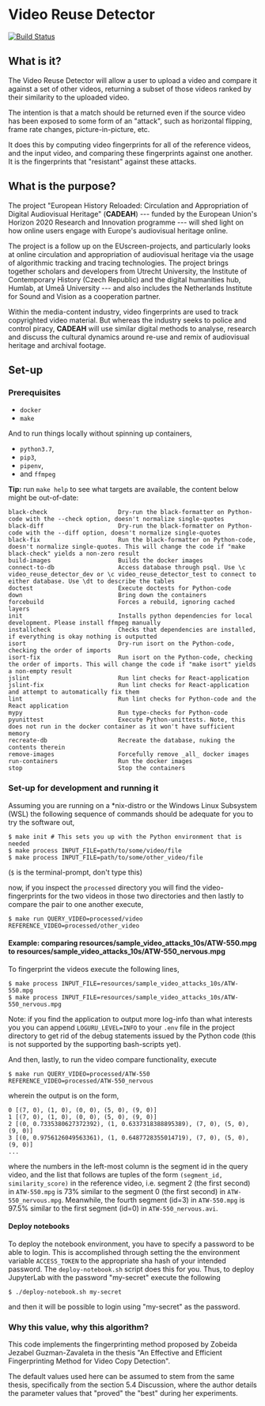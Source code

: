 Video Reuse Detector
===

[![Build Status](https://travis-ci.com/humlab/video_reuse_detector.svg?branch=master)](https://travis-ci.com/humlab/video_reuse_detector)

## What is it?

The Video Reuse Detector will allow a user to upload a video and compare
it against a set of other videos, returning a subset of those videos ranked
by their similarity to the uploaded video.

The intention is that a match should be returned even if the source video
has been exposed to some form of an "attack", such as horizontal flipping,
frame rate changes, picture-in-picture, etc.

It does this by computing video fingerprints for all of the  reference
videos, and the input video, and comparing these fingerprints against one
another. It is the fingerprints that "resistant" against these attacks.

## What is the purpose?

The project "European History Reloaded: Circulation and Appropriation of
Digital Audiovisual Heritage" (**CADEAH**) --- funded by the European Union's
Horizon 2020 Research and Innovation programme --- will shed light on how
online users engage with Europe's audiovisual heritage online.

The project is a follow up on the EUscreen-projects, and particularly looks
at online circulation and appropriation of audiovisual heritage via the
usage of algorithmic tracking and tracing technologies. The project brings
together scholars and developers from Utrecht University, the Institute of
Contemporary History (Czech Republic) and the digital humanities hub, Humlab,
at Umeå University --- and also includes the Netherlands Institute for Sound
and Vision as a cooperation partner.

Within the media-content industry, video fingerprints are used to track
copyrighted video material. But whereas the industry seeks to police and
control piracy, **CADEAH** will use similar digital methods to analyse,
research and discuss the cultural dynamics around re-use and remix
of audiovisual heritage and archival footage.

## Set-up

### Prerequisites

+ `docker`
+ `make`

And to run things locally without spinning up containers,

+ `python3.7`, 
+ `pip3`,
+ `pipenv`,
+ and `ffmpeg`

**Tip:** run `make help` to see what targets are available, the content below might be out-of-date:

```
black-check                    Dry-run the black-formatter on Python-code with the --check option, doesn't normalize single-quotes
black-diff                     Dry-run the black-formatter on Python-code with the --diff option, doesn't normalize single-quotes
black-fix                      Run the black-formatter on Python-code, doesn't normalize single-quotes. This will change the code if "make black-check" yields a non-zero result
build-images                   Builds the docker images
connect-to-db                  Access database through psql. Use \c video_reuse_detector_dev or \c video_reuse_detector_test to connect to either database. Use \dt to describe the tables
doctest                        Execute doctests for Python-code
down                           Bring down the containers
forcebuild                     Forces a rebuild, ignoring cached layers
init                           Installs python dependencies for local development. Please install ffmpeg manually
installcheck                   Checks that dependencies are installed, if everything is okay nothing is outputted
isort                          Dry-run isort on the Python-code, checking the order of imports
isort-fix                      Run isort on the Python-code, checking the order of imports. This will change the code if "make isort" yields a non-empty result
jslint                         Run lint checks for React-application
jslint-fix                     Run lint checks for React-application and attempt to automatically fix them
lint                           Run lint checks for Python-code and the React application
mypy                           Run type-checks for Python-code
pyunittest                     Execute Python-unittests. Note, this does not run in the docker container as it won't have sufficient memory
recreate-db                    Recreate the database, nuking the contents therein
remove-images                  Forcefully remove _all_ docker images
run-containers                 Run the docker images
stop                           Stop the containers
```

### Set-up for development and running it

Assuming you are running on a \*nix-distro or the Windows Linux Subsystem
(WSL) the following sequence of commands should be adequate for you to try
the software out,

```
$ make init # This sets you up with the Python environment that is needed
$ make process INPUT_FILE=path/to/some/video/file
$ make process INPUT_FILE=path/to/some/other_video/file
```

(`$` is the terminal-prompt, don't type this)

now, if you inspect the `processed` directory you will find the 
video-fingerprints for the two videos in those two directories
and then lastly to compare the pair to one another execute,

```
$ make run QUERY_VIDEO=processed/video REFERENCE_VIDEO=processed/other_video
```

#### Example: comparing resources/sample_video_attacks_10s/ATW-550.mpg to resources/sample_video_attacks_10s/ATW-550_nervous.mpg

To fingerprint the videos execute the following lines,

```
$ make process INPUT_FILE=resources/sample_video_attacks_10s/ATW-550.mpg
$ make process INPUT_FILE=resources/sample_video_attacks_10s/ATW-550_nervous.mpg
```

Note: if you find the application to output more log-info than what 
interests you you can append `LOGURU_LEVEL=INFO` to your `.env` file
in the project directory to get rid of the debug statements issued
by the Python code (this is not supported by the supporting bash-scripts
yet).

And then, lastly, to run the video compare functionality, execute

```
$ make run QUERY_VIDEO=processed/ATW-550 REFERENCE_VIDEO=processed/ATW-550_nervous
```

wherein the output is on the form,

```
0 [(7, 0), (1, 0), (0, 0), (5, 0), (9, 0)]
1 [(7, 0), (1, 0), (0, 0), (5, 0), (9, 0)]
2 [(0, 0.7335380627372392), (1, 0.6337318388895389), (7, 0), (5, 0), (9, 0)]
3 [(0, 0.9756126049563361), (1, 0.6487728355014719), (7, 0), (5, 0), (9, 0)]
...
```

where the numbers in the left-most column is the segment id in the query video, and
the list that follows are tuples of the form `(segment_id, similarity_score)` in the
reference video, i.e. segment 2 (the first second) in `ATW-550.mpg` is 73% similar
to the segment 0 (the first second) in `ATW-550_nervous.mpg`. Meanwhile, the fourth
segment (id=3) in `ATW-550.mpg` is 97.5% similar to the first segment (id=0) in
`ATW-550_nervous.avi`.

#### Deploy notebooks

To deploy the notebook environment, you have to specify a password to be able to login.
This is accomplished through setting the the environment variable `ACCESS_TOKEN` to the
appropriate sha hash of your intended password. The `deploy-notebook.sh` script does
this for you. Thus, to deploy JupyterLab with the password "my-secret" execute the
following

```
$ ./deploy-notebook.sh my-secret
```

and then it will be possible to login using "my-secret" as the password.


### Why this value, why this algorithm?

This code implements the fingerprinting method proposed by Zobeida Jezabel
Guzman-Zavaleta in the thesis "An Effective and Efficient Fingerprinting Method
for Video Copy Detection".

The default values used here can be assumed to stem from the same thesis,
specifically from the section 5.4 Discussion, where the author details the
parameter values that "proved" the "best" during her experiments.
